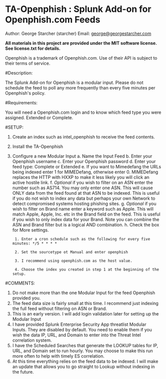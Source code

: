 # TA-Openphish : Splunk Add-on for Openphish.com Feeds

Author: George Starcher (starcher)
Email: george@georgestarcher.com

**All materials in this project are provided under the MIT software license. See license.txt for details.**

Openphish is a trademark of Openphish.com. Use of their API is subject to their terms of service.

#Description:

The Splunk Add-on for Openphish is a modular input. Please do not schedule the feed to poll any more frequently than every five minutes per Openphish's policy.

#Requirements:

You will need a Openphish.com login and to know which feed type you were assigned. Extended or Complete.

#SETUP:

1. Create an index such as intel_openphish to receive the feed contents. 

2. Install the TA-Openphish

3. Configure a new Modular Input
    a. Name the Input Feed
    b. Enter your Openphish username
    c. Enter your Openphish password
    d. Enter your feed type: Complete or Extended
    e. If you want to Mimedefang the URLs being indexed enter 1 for MIMEDefang, otherwise enter 0. MIMEDefang replaces the HTTP with HXXP to make it less likely you will click an active hostile link.
    f. *Optional* if you wish to filter on an ASN enter the number such as AS714. You may only enter one ASN. This will cause ONLY data from the feed found at that ASN to be indexed. This is useful if you do not wish to index any data but perhaps your own Network to detect compromised systems hosting phishing sites.
    g. *Optional* if you wish to filter on Brand name enter a keyword such as Apple. This will match Apple, Apple, Inc. etc in the Brand field on the feed. This is useful if you wish to only index data for your Brand. Note you can combine the ASN and Brand filter but is a logical AND combination.
    h. Check the box for More settings.
    
		1. Enter a cron schedule such as the following for every five minutes: */5 * * * *
			
        2. Set the sourcetype ot Manual and enter openphish
        	
        3. I recommend using openphish.com as the host value.
        	
        4. Choose the index you created in step 1 at the beginning of the setup. 


#COMMENTS:

1. Do not make more than the one Modular Input for the feed Openphish provided you.
2. The feed data size is fairly small at this time. I recommend just indexing the full feed without filtering on ASN or Brand.
3. This is an early version. I will add login validation later for setting up the Modular Input
4. I have provided Splunk Enterprise Security App threatlist Modular Inputs. They are disabled by default. You need to enable them if you wish the data IP, URL, and Domain to enter into the Threat Intel correlation system. 
5. I have the Scheduled Searches that generate the LOOKUP tables for IP, URL, and Domain set to run hourly. You may choose to make this run more often to help with timely ES correlation.
6. At this time everything relies on the feed data to be indexed. I will make an update that allows you to go straight to Lookup without indexing in the future.


